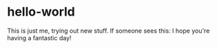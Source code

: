 # hello-world

This is just me, trying out new stuff. 
If someone sees this: I hope you're having a fantastic day!
